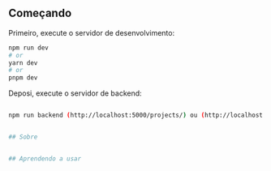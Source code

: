 ## Começando


Primeiro, execute o servidor de desenvolvimento:

```bash
npm run dev
# or
yarn dev
# or
pnpm dev
```

Deposi, execute o servidor de backend:

```bash

npm run backend (http://localhost:5000/projects/) ou (http://localhost:5000/category/)


## Sobre


## Aprendendo a usar

